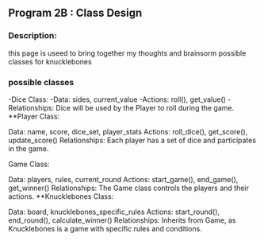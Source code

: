 ## Program 2B : Class Design

### Description: 

this page is useed to bring together my thoughts and brainsorm possible classes for  knucklebones 

### possible classes

-Dice Class:
  -Data: sides, current_value
  -Actions: roll(), get_value()
  -Relationships: Dice will be used by the Player to roll during the game.
**Player Class:

Data: name, score, dice_set, player_stats
Actions: roll_dice(), get_score(), update_score()
Relationships: Each player has a set of dice and participates in the game.

Game Class:

Data: players, rules, current_round
Actions: start_game(), end_game(), get_winner()
Relationships: The Game class controls the players and their actions.
**Knucklebones Class:

Data: board, knucklebones_specific_rules
Actions: start_round(), end_round(), calculate_winner()
Relationships: Inherits from Game, as Knucklebones is a game with specific rules and conditions.
